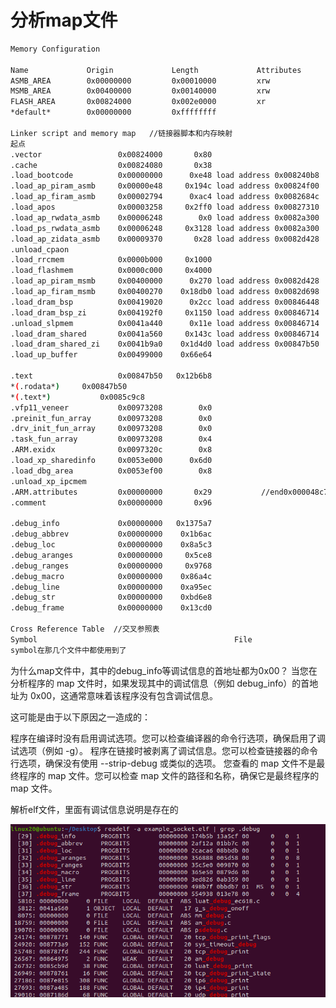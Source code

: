 # 分析map文件

```bash
Memory Configuration

Name             Origin             Length             Attributes
ASMB_AREA        0x00000000         0x00010000         xrw
MSMB_AREA        0x00400000         0x00140000         xrw
FLASH_AREA       0x00824000         0x002e0000         xr
*default*        0x00000000         0xffffffff

Linker script and memory map   //链接器脚本和内存映射
起点
.vector        			0x00824000       0x80
.cache          		0x00824080       0x38
.load_bootcode  		0x00000000      0xe48 load address 0x008240b8
.load_ap_piram_asmb     0x00000e48     0x194c load address 0x00824f00
.load_ap_firam_asmb     0x00002794      0xac4 load address 0x0082684c
.load_apos              0x00003258     0x2ff0 load address 0x00827310
.load_ap_rwdata_asmb    0x00006248        0x0 load address 0x0082a300
.load_ps_rwdata_asmb 	0x00006248     0x3128 load address 0x0082a300
.load_ap_zidata_asmb    0x00009370       0x28 load address 0x0082d428
.unload_cpaon
.load_rrcmem   			0x0000b000     0x1000
.load_flashmem  		0x0000c000     0x4000
.load_ap_piram_msmb		0x00400000      0x270 load address 0x0082d428
.load_ap_firam_msmb     0x00400270    0x18db0 load address 0x0082d698
.load_dram_bsp  		0x00419020      0x2cc load address 0x00846448
.load_dram_bsp_zi    	0x004192f0     0x1150 load address 0x00846714
.unload_slpmem  		0x0041a440      0x11e load address 0x00846714
.load_dram_shared	    0x0041a560     0x143c load address 0x00846714
.load_dram_shared_zi	0x0041b9a0    0x1d4d0 load address 0x00847b50
.load_up_buffer		    0x00499000    0x66e64

.text         			0x00847b50   0x12b6b8
*(.rodata*)		0x00847b50
*(.text*)			0x0085c9c8
.vfp11_veneer  			0x00973208        0x0
.preinit_fun_array		0x00973208        0x0
.drv_init_fun_array		0x00973208        0x0
.task_fun_array		    0x00973208        0x4
.ARM.exidx      		0x0097320c        0x8
.load_xp_sharedinfo     0x0053e000      0x6d0
.load_dbg_area 			0x0053ef00        0x8
.unload_xp_ipcmem
.ARM.attributes		    0x00000000       0x29			//end0x000048c7
.comment        		0x00000000       0x96			

.debug_info   			0x00000000   0x1375a7			
.debug_abbrev  			0x00000000    0x1b6ac			
.debug_loc      		0x00000000    0x8a5c3			
.debug_aranges 			0x00000000     0x5ce8			
.debug_ranges   		0x00000000     0x9768
.debug_macro  			0x00000000    0x86a4c
.debug_line    			0x00000000    0xa95ec
.debug_str     			0x00000000    0xbd6e8
.debug_frame    		0x00000000    0x13cd0

Cross Reference Table  //交叉参照表
Symbol                                            File
symbol在那几个文件中都使用到了
```

为什么map文件中，其中的debug_info等调试信息的首地址都为0x00？
当您在分析程序的 map 文件时，如果发现其中的调试信息（例如 debug_info）的首地址为 0x00，这通常意味着该程序没有包含调试信息。

这可能是由于以下原因之一造成的：

程序在编译时没有启用调试选项。您可以检查编译器的命令行选项，确保启用了调试选项（例如 -g）。
程序在链接时被剥离了调试信息。您可以检查链接器的命令行选项，确保没有使用 --strip-debug 或类似的选项。
您查看的 map 文件不是最终程序的 map 文件。您可以检查 map 文件的路径和名称，确保它是最终程序的 map 文件。

解析elf文件，里面有调试信息说明是存在的

![Untitled](%E5%88%86%E6%9E%90map%E6%96%87%E4%BB%B6%206b6b445424004c588479389d6f5c597d/Untitled.png)